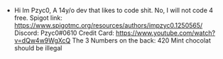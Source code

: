 - Hi Im Pzyc0,
A 14y/o dev that likes to code shit. No, I will not code 4 free. 
Spigot link: https://www.spigotmc.org/resources/authors/impzyc0.1250565/
Discord: Pzyc0#0610
Credit Card: https://www.youtube.com/watch?v=dQw4w9WgXcQ
The 3 Numbers on the back: 420
Mint chocolat should be illegal

